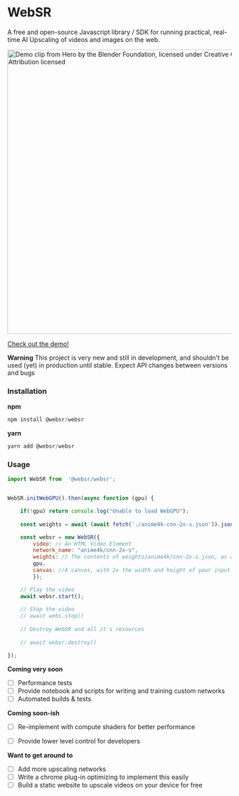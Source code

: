# WebSR

A free and open-source Javascript library / SDK for running practical, real-time AI Upscaling of videos and images on the web.

<img width="640" title="Demo clip from Hero by the Blender Foundation, licensed under Creative Commons 4.0 Attribution licensed" alt="Demo clip from Hero by the Blender Foundation, licensed under Creative Commons 4.0 Attribution licensed" src="https://github.com/sb2702/websr/assets/5678502/82e6e764-89f4-4c8d-b8f6-dcd43d43c0f3">


[Check out the demo!](https://sb2702-files.s3.amazonaws.com/ml/demos/index.html)


**Warning**
This project is very new and still in development, and shouldn't be used (yet) in production until stable. Expect API changes between versions and bugs


### Installation

**npm**

```javascript
npm install @websr/websr
```


**yarn**

```javascript
yarn add @websr/websr
```


### Usage

```javascript
import WebSR from  '@websr/websr';


WebSR.initWebGPU().then(async function (gpu) {

    if(!gpu) return console.log("Unable to load WebGPU");
    
    const weights = await (await fetch('./anime4k-cnn-2x-s.json')).json()

    const websr = new WebSR({
        video: // An HTML Video Element
        network_name: "anime4k/cnn-2x-s",
        weights: // The contents of weights/anime4k/cnn-2x-s.json, as a javascript object
        gpu,
        canvas: //A canvas, with 2x the width and height of your input video
        });

    // Play the video
    await websr.start();
    
    // Stop the video
    // await webs.stop()
    
    // Destroy WebSR and all it's resources
    
    // await websr.destroy()

});

```




**Coming very soon**
- [ ] Performance tests
- [ ] Provide notebook and scripts for writing and training custom networks
- [ ] Automated builds & tests

**Coming soon-ish**
- [ ] Re-implement with compute shaders for better performance
- [ ] Provide lower level control for developers


**Want to get around to**
- [ ] Add more upscaling networks
- [ ] Write a chrome plug-in optimizing to implement this easily
- [ ] Build a static website to upscale videos on your device for free

